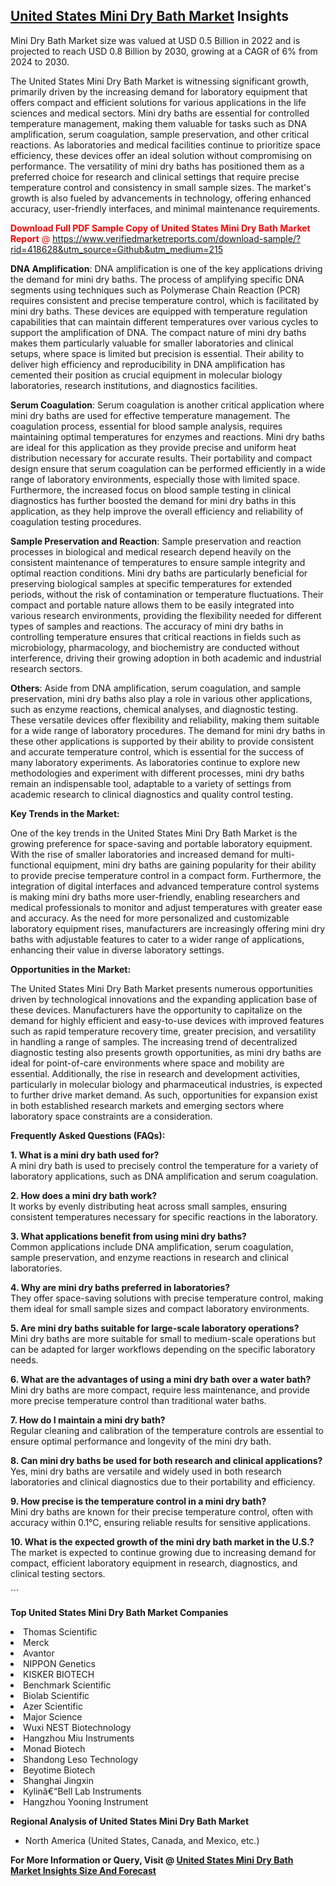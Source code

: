 <h2><a href="https://www.verifiedmarketreports.com/download-sample/?rid=418628&amp;utm_source=Github&amp;utm_medium=215" target="_blank">United States Mini Dry Bath Market</a> Insights</h2><p>Mini Dry Bath Market size was valued at USD 0.5 Billion in 2022 and is projected to reach USD 0.8 Billion by 2030, growing at a CAGR of 6% from 2024 to 2030.</p><p> <p>The United States Mini Dry Bath Market is witnessing significant growth, primarily driven by the increasing demand for laboratory equipment that offers compact and efficient solutions for various applications in the life sciences and medical sectors. Mini dry baths are essential for controlled temperature management, making them valuable for tasks such as DNA amplification, serum coagulation, sample preservation, and other critical reactions. As laboratories and medical facilities continue to prioritize space efficiency, these devices offer an ideal solution without compromising on performance. The versatility of mini dry baths has positioned them as a preferred choice for research and clinical settings that require precise temperature control and consistency in small sample sizes. The market's growth is also fueled by advancements in technology, offering enhanced accuracy, user-friendly interfaces, and minimal maintenance requirements. <p><span class=""><span style="color: #ff0000;"><strong>Download Full PDF Sample Copy of United States Mini Dry Bath Market Report</strong> @ </span><a href="https://www.verifiedmarketreports.com/download-sample/?rid=418628&amp;utm_source=Github&amp;utm_medium=215" target="_blank">https://www.verifiedmarketreports.com/download-sample/?rid=418628&amp;utm_source=Github&amp;utm_medium=215</a></span></p></p> <p><strong>DNA Amplification</strong>: DNA amplification is one of the key applications driving the demand for mini dry baths. The process of amplifying specific DNA segments using techniques such as Polymerase Chain Reaction (PCR) requires consistent and precise temperature control, which is facilitated by mini dry baths. These devices are equipped with temperature regulation capabilities that can maintain different temperatures over various cycles to support the amplification of DNA. The compact nature of mini dry baths makes them particularly valuable for smaller laboratories and clinical setups, where space is limited but precision is essential. Their ability to deliver high efficiency and reproducibility in DNA amplification has cemented their position as crucial equipment in molecular biology laboratories, research institutions, and diagnostics facilities. <p><strong>Serum Coagulation</strong>: Serum coagulation is another critical application where mini dry baths are used for effective temperature management. The coagulation process, essential for blood sample analysis, requires maintaining optimal temperatures for enzymes and reactions. Mini dry baths are ideal for this application as they provide precise and uniform heat distribution necessary for accurate results. Their portability and compact design ensure that serum coagulation can be performed efficiently in a wide range of laboratory environments, especially those with limited space. Furthermore, the increased focus on blood sample testing in clinical diagnostics has further boosted the demand for mini dry baths in this application, as they help improve the overall efficiency and reliability of coagulation testing procedures. <p><strong>Sample Preservation and Reaction</strong>: Sample preservation and reaction processes in biological and medical research depend heavily on the consistent maintenance of temperatures to ensure sample integrity and optimal reaction conditions. Mini dry baths are particularly beneficial for preserving biological samples at specific temperatures for extended periods, without the risk of contamination or temperature fluctuations. Their compact and portable nature allows them to be easily integrated into various research environments, providing the flexibility needed for different types of samples and reactions. The accuracy of mini dry baths in controlling temperature ensures that critical reactions in fields such as microbiology, pharmacology, and biochemistry are conducted without interference, driving their growing adoption in both academic and industrial research sectors. <p><strong>Others</strong>: Aside from DNA amplification, serum coagulation, and sample preservation, mini dry baths also play a role in various other applications, such as enzyme reactions, chemical analyses, and diagnostic testing. These versatile devices offer flexibility and reliability, making them suitable for a wide range of laboratory procedures. The demand for mini dry baths in these other applications is supported by their ability to provide consistent and accurate temperature control, which is essential for the success of many laboratory experiments. As laboratories continue to explore new methodologies and experiment with different processes, mini dry baths remain an indispensable tool, adaptable to a variety of settings from academic research to clinical diagnostics and quality control testing. <p><strong>Key Trends in the Market:</strong></p> <p>One of the key trends in the United States Mini Dry Bath Market is the growing preference for space-saving and portable laboratory equipment. With the rise of smaller laboratories and increased demand for multi-functional equipment, mini dry baths are gaining popularity for their ability to provide precise temperature control in a compact form. Furthermore, the integration of digital interfaces and advanced temperature control systems is making mini dry baths more user-friendly, enabling researchers and medical professionals to monitor and adjust temperatures with greater ease and accuracy. As the need for more personalized and customizable laboratory equipment rises, manufacturers are increasingly offering mini dry baths with adjustable features to cater to a wider range of applications, enhancing their value in diverse laboratory settings. <p><strong>Opportunities in the Market:</strong></p> <p>The United States Mini Dry Bath Market presents numerous opportunities driven by technological innovations and the expanding application base of these devices. Manufacturers have the opportunity to capitalize on the demand for highly efficient and easy-to-use devices with improved features such as rapid temperature recovery time, greater precision, and versatility in handling a range of samples. The increasing trend of decentralized diagnostic testing also presents growth opportunities, as mini dry baths are ideal for point-of-care environments where space and mobility are essential. Additionally, the rise in research and development activities, particularly in molecular biology and pharmaceutical industries, is expected to further drive market demand. As such, opportunities for expansion exist in both established research markets and emerging sectors where laboratory space constraints are a consideration. <p><strong>Frequently Asked Questions (FAQs):</strong></p> <p><strong>1. What is a mini dry bath used for?</strong><br>A mini dry bath is used to precisely control the temperature for a variety of laboratory applications, such as DNA amplification and serum coagulation.</p> <p><strong>2. How does a mini dry bath work?</strong><br>It works by evenly distributing heat across small samples, ensuring consistent temperatures necessary for specific reactions in the laboratory.</p> <p><strong>3. What applications benefit from using mini dry baths?</strong><br>Common applications include DNA amplification, serum coagulation, sample preservation, and enzyme reactions in research and clinical laboratories.</p> <p><strong>4. Why are mini dry baths preferred in laboratories?</strong><br>They offer space-saving solutions with precise temperature control, making them ideal for small sample sizes and compact laboratory environments.</p> <p><strong>5. Are mini dry baths suitable for large-scale laboratory operations?</strong><br>Mini dry baths are more suitable for small to medium-scale operations but can be adapted for larger workflows depending on the specific laboratory needs.</p> <p><strong>6. What are the advantages of using a mini dry bath over a water bath?</strong><br>Mini dry baths are more compact, require less maintenance, and provide more precise temperature control than traditional water baths.</p> <p><strong>7. How do I maintain a mini dry bath?</strong><br>Regular cleaning and calibration of the temperature controls are essential to ensure optimal performance and longevity of the mini dry bath.</p> <p><strong>8. Can mini dry baths be used for both research and clinical applications?</strong><br>Yes, mini dry baths are versatile and widely used in both research laboratories and clinical diagnostics due to their portability and efficiency.</p> <p><strong>9. How precise is the temperature control in a mini dry bath?</strong><br>Mini dry baths are known for their precise temperature control, often with accuracy within 0.1°C, ensuring reliable results for sensitive applications.</p> <p><strong>10. What is the expected growth of the mini dry bath market in the U.S.?</strong><br>The market is expected to continue growing due to increasing demand for compact, efficient laboratory equipment in research, diagnostics, and clinical testing sectors.</p> ```</p><p><strong>Top United States Mini Dry Bath Market Companies</strong></p><div data-test-id=""><p><li>Thomas Scientific</li><li> Merck</li><li> Avantor</li><li> NIPPON Genetics</li><li> KISKER BIOTECH</li><li> Benchmark Scientific</li><li> Biolab Scientific</li><li> Azer Scientific</li><li> Major Science</li><li> Wuxi NEST Biotechnology</li><li> Hangzhou Miu Instruments</li><li> Monad Biotech</li><li> Shandong Leso Technology</li><li> Beyotime Biotech</li><li> Shanghai Jingxin</li><li> Kylinâ€“Bell Lab Instruments</li><li> Hangzhou Yooning Instrument</li></p><div><strong>Regional Analysis of&nbsp;United States Mini Dry Bath Market</strong></div><ul><li dir="ltr"><p dir="ltr">North America&nbsp;(United States, Canada, and Mexico, etc.)</p></li></ul><p><strong>For More Information or Query, Visit @&nbsp;</strong><strong><a href="https://www.verifiedmarketreports.com/product/mini-dry-bath-market/?utm_source=Github&amp;utm_medium=215" target="_blank">United States Mini Dry Bath Market Insights Size And Forecast</a></strong></p></div>
